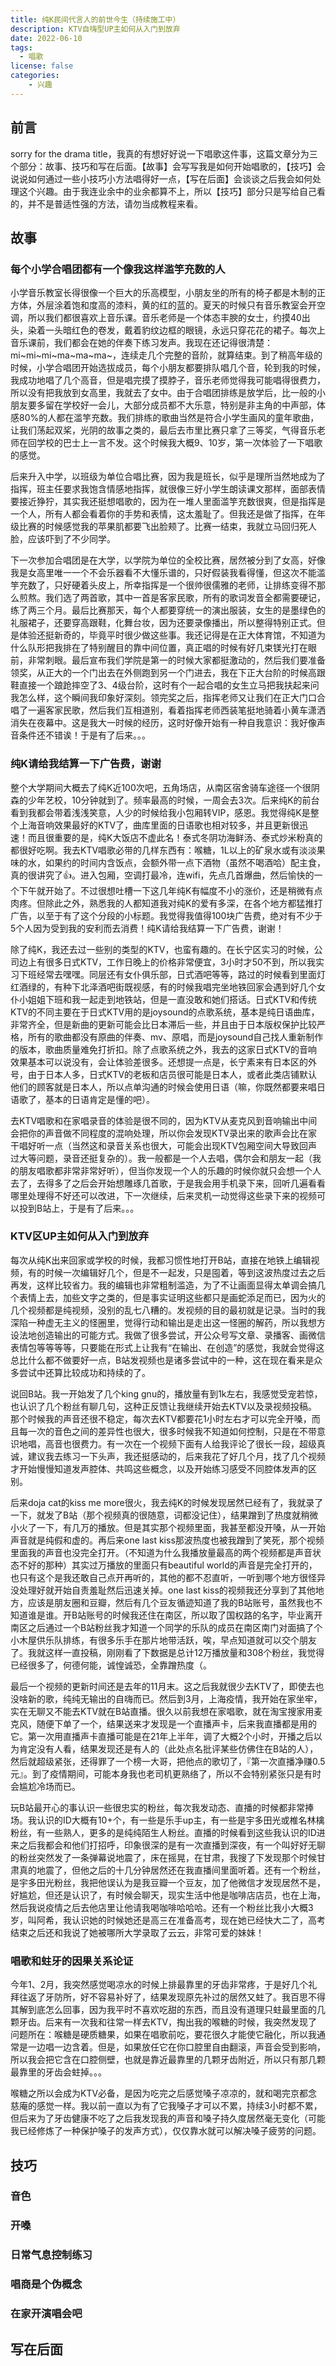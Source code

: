 ```yaml
---
title: 纯K民间代言人的前世今生（持续施工中）
description: KTV自嗨型UP主如何从入门到放弃
date: 2022-06-10
tags:
  - 唱歌
license: false
categories:
    - 兴趣
---
```

## 前言
sorry for the drama title，我真的有想好好说一下唱歌这件事，这篇文章分为三个部分：故事、技巧和写在后面。【故事】会写写我是如何开始唱歌的，【技巧】会说说如何通过一些小技巧小方法唱得好一点，【写在后面】会谈谈之后我会如何处理这个兴趣。由于我连业余中的业余都算不上，所以【技巧】部分只是写给自己看的，并不是普适性强的方法，请勿当成教程来看。

## 故事
### 每个小学合唱团都有一个像我这样滥竽充数的人
小学音乐教室长得很像一个巨大的乐高模型，小朋友坐的所有的椅子都是木制的正方体，外层涂着饱和度高的漆料，黄的红的蓝的。夏天的时候只有音乐教室会开空调，所以我们都很喜欢上音乐课。音乐老师是一个体态丰腴的女士，约摸40出头，染着一头暗红色的卷发，戴着豹纹边框的眼镜，永远只穿花花的裙子。每次上音乐课前，我们都会在她的伴奏下练习发声。我现在还记得很清楚：mi~mi~mi~ma~ma~ma~，连续走几个完整的音阶，就算结束。到了稍高年级的时候，小学合唱团开始选拔成员，每个小朋友都要排队唱几个音，轮到我的时候，我成功地唱了几个高音，但是唱完摸了摸脖子，音乐老师觉得我可能唱得很费力，所以没有把我放到女高里，我就去了女中。由于合唱团排练是放学后，比一般的小朋友要多留在学校好一会儿，大部分成员都不大乐意，特别是非主角的中声部，体感80%的人都在滥竽充数。我们排练的歌曲当然是符合小学生画风的童年歌曲，让我们荡起双桨，光阴的故事之类的，最后去市里比赛只拿了三等奖，气得音乐老师在回学校的巴士上一言不发。这个时候我大概9、10岁，第一次体验了一下唱歌的感觉。

后来升入中学，以班级为单位合唱比赛，因为我是班长，似乎是理所当然地成为了指挥，班主任要求我饱含情感地指挥，就很像三好小学生朗读课文那样，面部表情要接近狰狞，其实我还挺想唱歌的，因为在一堆人里面滥竽充数很爽，但是指挥是一个人，所有人都会看着你的手势和表情，这太羞耻了。但我还是做了指挥，在年级比赛的时候感觉我的苹果肌都要飞出脸颊了。比赛一结束，我就立马回归死人脸，应该吓到了不少同学。

下一次参加合唱团是在大学，以学院为单位的全校比赛，居然被分到了女高，好像我是女高里唯一一个不会乐器看不大懂乐谱的，只好假装我看得懂，但这次不能滥竽充数了，只好硬着头皮上，所幸指挥是一个很帅很儒雅的老师，让排练变得不那么煎熬。我们选了两首歌，其中一首是客家民歌，所有的歌词发音全都需要硬记，练了两三个月。最后比赛那天，每个人都要穿统一的演出服装，女生的是墨绿色的礼服裙子，还要穿高跟鞋，化舞台妆，因为还要录像播出，所以整得特别正式。但是体验还挺新奇的，毕竟平时很少做这些事。我还记得是在正大体育馆，不知道为什么队形把我排在了特别醒目的靠中间位置，真正唱的时候有好几束镁光打在眼前，非常刺眼。最后宣布我们学院是第一的时候大家都挺激动的，然后我们要准备领奖，从正大的一个门出去在外侧跑到另一个门进去，我在下正大台阶的时候高跟鞋直接一个踉跄摔空了3、4级台阶，这时有个一起合唱的女生立马把我扶起来问我怎么样，这个瞬间我印象好深刻。领完奖之后，指挥老师又让我们在正大门口合唱了一遍客家民歌，然后我们互相道别，看着指挥老师西装笔挺地骑着小黄车潇洒消失在夜幕中。这是我大一时候的经历，这时好像开始有一种自我意识：我好像声音条件还不错诶！于是有了后来。。。

### 纯K请给我结算一下广告费，谢谢
整个大学期间大概去了纯K近100次吧，五角场店，从南区宿舍骑车途径一个很阴森的少年艺校，10分钟就到了。频率最高的时候，一周会去3次。后来纯K的前台看到我都会带着浅浅笑意，人少的时候给我小包厢转VIP，感恩。我觉得纯K是整个上海音响效果最好的KTV了，曲库里面的日语歌也相对较多，并且更新很迅速！而且很重要的是，纯K大饭店不虚此名！泰式冬阴功海鲜汤、泰式炒米粉真的都很好吃啊。我去KTV唱歌必带的几样东西有：喉糖，1L以上的矿泉水或有淡淡果味的水，如果约的时间内含饭点，会额外带一点下酒物（虽然不喝酒哈）配主食，真的很讲究了👍。进入包厢，空调打最冷，连wifi，先点几首爆曲，然后愉快的一个下午就开始了。不过很想吐槽一下这几年纯K有幅度不小的涨价，还是稍微有点肉疼。但除此之外，熟悉我的人都知道我对纯K的爱有多深，在各个地方都猛推打广告，以至于有了这个分段的小标题。我觉得我值得100块广告费，绝对有不少于5个人因为受到我的安利而去消费！纯K请给我结算一下广告费，谢谢！

除了纯K，我还去过一些别的类型的KTV，也蛮有趣的。在长宁区实习的时候，公司边上有很多日式KTV，工作日晚上的价格非常便宜，3小时才50不到，所以我实习下班经常去嘿嘿。同层还有女仆俱乐部，日式酒吧等等，路过的时候看到里面灯红酒绿的，有种下北泽酒吧街既视感，有的时候我唱完坐地铁回家会遇到好几个女仆小姐姐下班和我一起走到地铁站，但是一直没敢和她们搭话。日式KTV和传统KTV的不同主要在于日式KTV用的是joysound的点歌系统，基本是纯日语曲库，非常齐全，但是新曲的更新可能会比日本滞后一些，并且由于日本版权保护比较严格，所有的歌曲都没有原曲的伴奏、mv、原唱，而是joysound自己找人重新制作的版本，歌曲质量难免打折扣。除了点歌系统之外，我去的这家日式KTV的音响效果基本可以说没有，会让体验差很多。还想提一点是，长宁素来有日本区的外号，由于日本人多，日式KTV的老板和店员很可能是日本人，或者此类店铺默认他们的顾客就是日本人，所以点单沟通的时候会使用日语（嘛，你既然都要来唱日语歌了，基本的日语肯定是懂的吧）。

去KTV唱歌和在家唱录音的体验是很不同的，因为KTV从麦克风到音响输出中间会把你的声音做不同程度的混响处理，所以你会发现KTV录出来的歌声会比在家干唱好听一点（当然这和录音关系也很大，可能会出现KTV包厢空间大导致回声过大等问题，录音还挺复杂的）。我一般都是一个人去唱，偶尔会和朋友一起（我的朋友唱歌都非常非常好听），但当你发现一个人的乐趣的时候你就只会想一个人去了，去得多了之后会开始想雕琢几首歌，于是我会用手机录下来，回听几遍看看哪里处理得不好还可以改进，下一次继续，后来灵机一动觉得这些录下来的视频可以投到B站上，于是有了后来。。。

### KTV区UP主如何从入门到放弃
每次从纯K出来回家或学校的时候，我都习惯性地打开B站，直接在地铁上编辑视频，有的时候一次编辑好几个，但是不一起发，只是囤着，等到这波热度过去之后再发，这样比较省力。我的编辑也非常粗制滥造，为了不让画面显得太单调会搞几个表情上去，加些文字之类的，但是事实证明这些都只是画蛇添足而已，因为火的几个视频都是纯视频，没别的乱七八糟的。发视频的目的最初就是记录。当时的我深陷一种虚无主义的怪圈里，觉得行动和输出是走出这一怪圈的解药，所以我想方设法地创造输出的可能方式。我做了很多尝试，开公众号写文章、录播客、画微信表情包等等等等，只要能在形式上让我有“在输出、在创造”的感觉，我就会觉得这总比什么都不做要好一点，B站发视频也是诸多尝试中的一种，这在现在看来是众多尝试中还算比较成功和持续的了。

说回B站。我一开始发了几个king gnu的，播放量有到1k左右，我感觉受宠若惊，也认识了几个粉丝有聊几句，这种正反馈让我继续开始去KTV以及录视频投稿。那个时候我的声音还很不稳定，每次去KTV都要花1小时左右才可以完全开嗓，而且每一次的音色之间的差异性也很大，很多时候我不知道如何控制，只是在不带意识地唱，高音也很费力。有一次在一个视频下面有人给我评论了很长一段，超级真诚，建议我去练习一下头声，我还挺感动的，后来我花了好几个月，找了几个视频才开始慢慢知道发声腔体、共鸣这些概念，以及开始练习感受不同腔体发声的区别。

后来doja cat的kiss me more很火，我去纯K的时候发现居然已经有了，我就录了一下，就发了B站（那个视频真的很随意，词都没记住），结果蹭到了热度就稍微小火了一下，有几万的播放。但是其实那个视频里面，我甚至都没开嗓，从一开始声音就是纯假和虚的。再后来one last kiss那波热度也被我蹭到了笑死，那个视频里面我的声音也没完全打开。（不知道为什么我播放量最高的两个视频都是声音状态不好的那种）其实过万播放的里面只有beautiful world的声音是完全打开的，也只有这个是我还敢自己点开再听的，其他的都不忍直听，一听到哪个地方很怪异没处理好就开始自责羞耻然后迅速关掉。one last kiss的视频我还分享到了其他地方，应该是朋友圈和豆瓣，然后有几个豆友循迹知道了我的B站账号，虽然我也不知道谁是谁。开B站账号的时候我还住在南区，所以取了国权路的名字，毕业离开南区之后通过一个B站粉丝我才知道一个同学的乐队的成员在南区南门对面搞了个小木屋供乐队排练，有很多乐手在那片地带活跃，唉，早点知道就可以交个朋友了。我就这样一直投稿，刚刚看了下数据是总计12万播放量和308个粉丝，我觉得已经很多了，何德何能，诚惶诚恐，全靠蹭热度（。

最后一个视频的更新时间还是去年的11月末。这之后我就很少去KTV了，即使去也没啥新的歌，纯纯无输出的自嗨而已。然后到3月，上海疫情，我开始在家坐牢，实在无聊又不能去KTV就在B站直播。很久以前我想在家唱歌，就在淘宝搜家用麦克风，随便下单了一个，结果送来才发现是一个直播声卡，后来我直播都是用的它。第一次用直播声卡直播可能是在21年上半年，调了大概2个小时，开播之后以为肯定没有人看，结果发现还是有人的（此处点名批评某些仿佛住在B站的人），然后就超级紧张，还得罪了一个榜一大哥，把他点的歌切了，『第一次直播净赚0.5元』。到了疫情期间，可能本身我也老司机更熟络了，所以不会特别紧张只是有时会尴尬冷场而已。

玩B站最开心的事认识一些很忠实的粉丝，每次我发动态、直播的时候都非常捧场。我认识的ID大概有10+个，有一些是乐手up主，有一些是宇多田光或椎名林檎粉丝，有一些熟人，更多的是纯纯陌生人粉丝。直播的时候看到这些我认识的ID进来之后我都会和他们打招呼，印象很深的是有一次直播到深夜，有一个叫好好无聊的粉丝突然发了一条弹幕说地震了，床在摇晃，在甘肃，我搜了下发现那个时候甘肃真的地震了，但他之后的十几分钟居然还在我直播间里面听着。还有一个粉丝，是宇多田光粉丝，我把他误认为是我豆瓣一个豆友，加了他微信才发现居然不是，好尴尬，但还是认识了，有时候会聊天，现实生活中他是咖啡店店员，也在上海，然后我说疫情之后去他店里让他请我喝咖啡哈哈哈。还有一个粉丝比我小大概3岁，叫阿希，我认识她的时候她还是高三在准备高考，现在她已经快大二了，高考结束之后还和我说了她被哪所大学录取了云云，非常可爱的妹妹！

### 唱歌和蛀牙的因果关系论证
今年1、2月，我突然感觉喝凉水的时候上排最靠里的牙齿非常疼，于是好几个礼拜往返了牙防所，好不容易补好了，结果发现原先补过的居然又蛀了。我百思不得其解到底怎么回事，因为我平时不喜欢吃甜的东西，而且没有道理只蛀最里面的几颗牙齿。后来有一次我和往常一样去KTV，掏出我的喉糖的时候，我突然发现了问题所在：喉糖是硬质糖果，如果在唱歌前吃，要花很久才能使它融化，所以我通常是一边唱一边含着。但是，如果放任它在你口腔里自由翻滚，声音会受到影响，所以我会把它含在口腔侧壁，也就是靠近最靠里的几颗牙齿附近，所以只有那几颗最靠里的牙齿会蛀掉。。。

喉糖之所以会成为KTV必备，是因为吃完之后感觉嗓子凉凉的，就和喝完京都念慈庵的感觉一样。我以前一直以为有了它我嗓子才可以不累，持续3小时都不累，但后来为了牙齿健康不吃了之后我发现我的声音和嗓子持久度居然毫无变化（可能我已经修炼了一种保护嗓子的发声方式），仅仅靠水就可以解决嗓子疲劳的问题。

## 技巧

### 音色


### 开嗓


### 日常气息控制练习


### 唱商是个伪概念


### 在家开演唱会吧


## 写在后面




